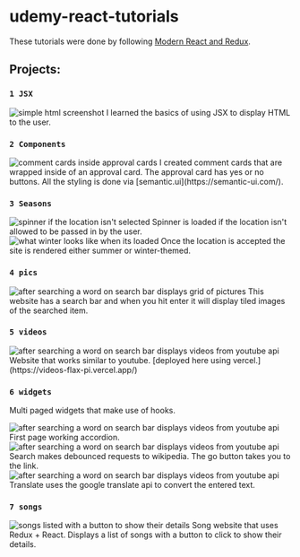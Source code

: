 # udemy-react-tutorials
These tutorials were done by following [Modern React and Redux](https://www.udemy.com/course/react-redux/).

## Projects: 

### `1 JSX`
<img src="/screenshots/screenshot_1_jsx.png" alt="simple html screenshot"/>
I learned the basics of using JSX to display HTML to the user.

### `2 Components`
<img src="/screenshots/screenshot_2_components.png" alt="comment cards inside approval cards"/>
I created comment cards that are wrapped inside of an approval card. The approval card has yes or no buttons. All the styling is done via [semantic.ui](https://semantic-ui.com/).

### `3 Seasons`
<img src="/screenshots/screenshot_3.1_seasons.png" alt="spinner if the location isn't selected"/>
Spinner is loaded if the location isn't allowed to be passed in by the user.

<img src="/screenshots/screenshot_3_seasons.png" alt="what winter looks like when its loaded"/>
Once the location is accepted the site is rendered either summer or winter-themed. 

### `4 pics`
<img src="/screenshots/screenshot_4_pics.png" alt="after searching a word on search bar displays grid of pictures"/>
This website has a search bar and when you hit enter it will display tiled images of the searched item.

### `5 videos`
<img src="/screenshots/screenshot_5_videos.png" alt="after searching a word on search bar displays videos from youtube api"/>
Website that works similar to youtube.
[deployed here using vercel.](https://videos-flax-pi.vercel.app/)

### `6 widgets`
Multi paged widgets that make use of hooks.

<img src="/screenshots/screenshot_6_widget_1accordion.png" alt="after searching a word on search bar displays videos from youtube api"/>
First page working accordion.

<img src="/screenshots/screenshot_6_widget_2search.png" alt="after searching a word on search bar displays videos from youtube api"/>
Search makes debounced requests to wikipedia. The go button takes you to the link.

<img src="/screenshots/screenshot_6_widget_3translate.png" alt="after searching a word on search bar displays videos from youtube api"/>
Translate uses the google translate api to convert the entered text.

### `7 songs`
<img src="/screenshots/screenshot_7_songs.png" alt="songs listed with a button to show their details"/>
Song website that uses Redux + React. Displays a list of songs with a button to click to show their details.

